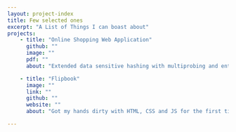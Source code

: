 ```yaml
---
layout: project-index
title: Few selected ones
excerpt: "A List of Things I can boast about"
projects:
    - title: "Online Shopping Web Application"
      github: ""
      image: ""
      pdf: ""
      about: "Extended data sensitive hashing with multiprobing and entropy mechanisms of locality sensitive hashing; and analysed relative performances of the different algorithms."

    - title: "Flipbook"
      image: ""
      link: ""
      github: ""
      website: ""
      about: "Got my hands dirty with HTML, CSS and JS for the first time."

---
```


